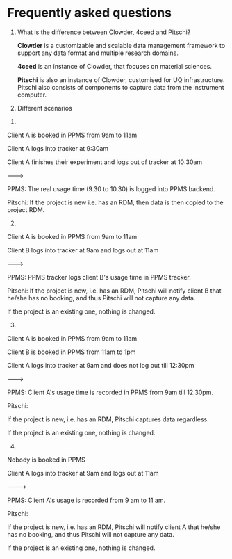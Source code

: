 # Frequently asked questions
1) What is the difference between Clowder, 4ceed and Pitschi?

    **Clowder** is a customizable and scalable data management framework to support any data format and multiple research domains. 

    **4ceed** is an instance of Clowder, that focuses on material sciences. 

    **Pitschi** is also an instance of Clowder, customised for UQ infrastructure. Pitschi also consists of components to capture data from the instrument computer. 

2) Different scenarios

 1.

Client A is booked in PPMS from 9am to 11am

Client A logs into tracker at 9:30am

Client A finishes their experiment and logs out of tracker at 10:30am

 

--->

PPMS: The real usage time (9.30 to 10.30) is logged into PPMS backend.

Pitschi: If the project is new i.e. has an RDM, then data is then copied to the project RDM.

 

2.

Client A is booked in PPMS from 9am to 11am

Client B logs into tracker at 9am and logs out at 11am

 

--->

PPMS: PPMS tracker logs client B's usage time in PPMS tracker.

Pitschi: If the project is new, i.e. has an RDM, Pitschi will notify client B that he/she has no booking, and thus Pitschi will not capture any data.

If the project is an existing one, nothing is changed.

 

 

3.

Client A is booked in PPMS from 9am to 11am

Client B is booked in PPMS from 11am to 1pm

Client A logs into tracker at 9am and does not log out till 12:30pm

 

--->

PPMS: Client A's usage time is recorded in PPMS from 9am till 12.30pm.

Pitschi:

If the project is new, i.e. has an RDM, Pitschi captures data regardless.

If the project is an existing one, nothing is changed.

 

 

4.

Nobody is booked in PPMS

Client A logs into tracker at 9am and logs out at 11am

---->

PPMS: Client A's usage is recorded from 9 am to 11 am.

Pitschi:

If the project is new, i.e. has an RDM, Pitschi will notify client A that he/she has no booking, and thus Pitschi will not capture any data.

If the project is an existing one, nothing is changed. 
